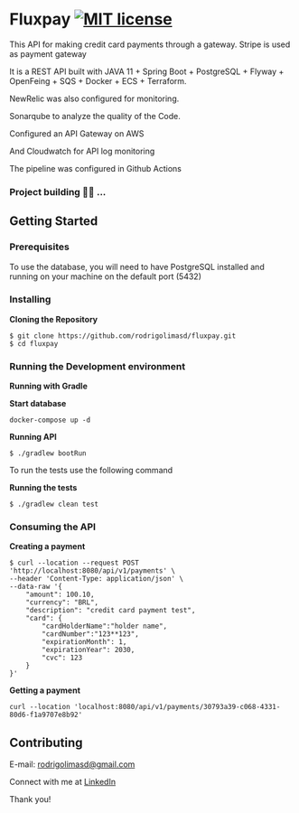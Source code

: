 # Fluxpay [![MIT license](http://img.shields.io/badge/license-MIT-brightgreen.svg)](https://github.com/rodrigolimasd/fluxpay/blob/master/LICENSE)
This API for making credit card payments through a gateway.
Stripe is used as payment gateway

It is a REST API built with JAVA 11 + Spring Boot + PostgreSQL + Flyway + OpenFeing + SQS + Docker + ECS + Terraform.

NewRelic was also configured for monitoring.

Sonarqube to analyze the quality of the Code.

Configured an API Gateway on AWS

And Cloudwatch for API log monitoring

The pipeline was configured in Github Actions

### Project building 👨‍🔧 ...

## Getting Started

### Prerequisites

To use the database, you will need to have PostgreSQL installed and running on your machine on the default port (5432)

### Installing

**Cloning the Repository**
````
$ git clone https://github.com/rodrigolimasd/fluxpay.git
$ cd fluxpay
````
### Running the Development environment

**Running with Gradle**

**Start database**
```
docker-compose up -d
```

**Running API**

```
$ ./gradlew bootRun
```

To run the tests use the following command

**Running the tests**

```
$ ./gradlew clean test
```

### Consuming the API

**Creating a payment**
```
$ curl --location --request POST 'http://localhost:8080/api/v1/payments' \
--header 'Content-Type: application/json' \
--data-raw '{
    "amount": 100.10,
    "currency": "BRL",
    "description": "credit card payment test",
    "card": {
        "cardHolderName":"holder name",
        "cardNumber":"123**123",
        "expirationMonth": 1,
        "expirationYear": 2030,
        "cvc": 123
    }
}'
```
**Getting a payment**
```
curl --location 'localhost:8080/api/v1/payments/30793a39-c068-4331-80d6-f1a9707e8b92'
```

## Contributing

E-mail: rodrigolimasd@gmail.com

Connect with me at [LinkedIn](https://www.linkedin.com/in/rodrigolimasd/)

Thank you!
